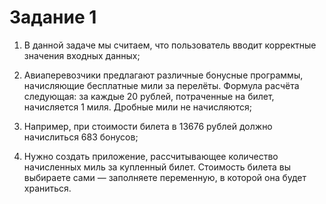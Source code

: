 # Задание 1

1. В данной задаче мы считаем, что пользователь вводит корректные значения входных данных;

2. Авиаперевозчики предлагают различные бонусные программы, начисляющие бесплатные мили за перелёты. Формула расчёта следующая: за каждые 20 рублей, потраченные на билет, начисляется 1 миля. Дробные мили не начисляются;

3. Например, при стоимости билета в 13676 рублей должно начислиться 683 бонусов;

4. Нужно создать приложение, рассчитывающее количество начисленных миль за купленный билет. Стоимость билета вы выбираете сами — заполняете переменную, в которой она будет храниться.